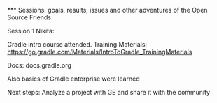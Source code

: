 *** Sessions: goals, results, issues and other adventures of the Open Source Friends


Session 1
Nikita:

Gradle intro course attended.
Training Materials:
https://go.gradle.com/Materials/IntroToGradle_TrainingMaterials

Docs: docs.gradle.org

Also basics of Gradle enterprise were learned

Next steps:
Analyze a project with GE and share it with the community

